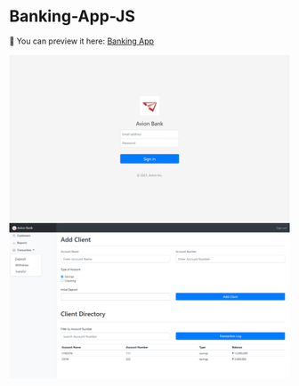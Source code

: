 # Banking-App-JS

💾 You can preview it here: [Banking App](https://lyndoncortez.github.io/batch5-activities/Banking-App-JS/)
<br>
<br>
<img src="https://raw.githubusercontent.com/lyndoncortez/batch5-activities/main/Banking-App-JS/login.png">
<img src="https://raw.githubusercontent.com/lyndoncortez/batch5-activities/main/Banking-App-JS/dashboard.png">
